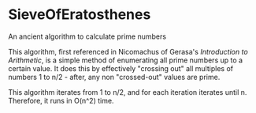 # SieveOfEratosthenes
An ancient algorithm to calculate prime numbers

This algorithm, first referenced in Nicomachus of Gerasa's *Introduction to Arithmetic*, is a simple method of enumerating all prime numbers up to a certain value. It does this by effectively "crossing out" all multiples of numbers 1 to n/2 - after, any non "crossed-out" values are prime.

This algorithm iterates from 1 to n/2, and for each iteration iterates until n. Therefore, it runs in O(n^2) time.
